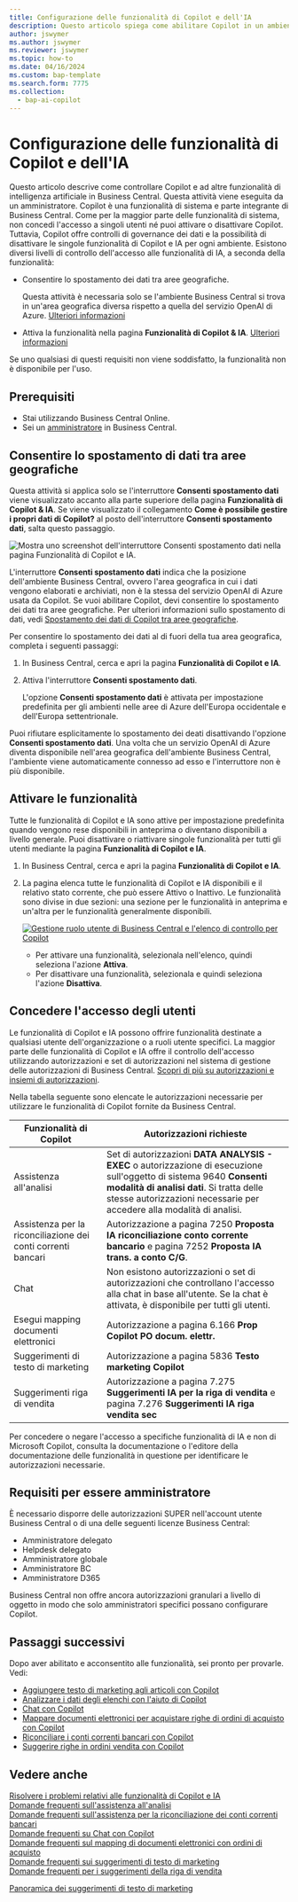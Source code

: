 ```yaml
---
title: Configurazione delle funzionalità di Copilot e dell'IA
description: Questo articolo spiega come abilitare Copilot in un ambiente.
author: jswymer
ms.author: jswymer
ms.reviewer: jswymer
ms.topic: how-to
ms.date: 04/16/2024
ms.custom: bap-template
ms.search.form: 7775
ms.collection:
  - bap-ai-copilot
---
```


# <a name="configure-copilot-and-ai-capabilities"></a>Configurazione delle funzionalità di Copilot e dell'IA

<!--[!INCLUDE[ai-preview](includes/ai-preview.md)]-->

<!--This article explains how you can control the ability to create AI-powered item marketing text with Copilot for your organization. This task is done by an admin. There are two requirements that you must fulfill to make the feature available to users:-->

Questo articolo descrive come controllare Copilot e ad altre funzionalità di intelligenza artificiale in Business Central. Questa attività viene eseguita da un amministratore. Copilot è una funzionalità di sistema e parte integrante di Business Central. Come per la maggior parte delle funzionalità di sistema, non concedi l'accesso a singoli utenti né puoi attivare o disattivare Copilot. Tuttavia, Copilot offre controlli di governance dei dati e la possibilità di disattivare le singole funzionalità di Copilot e IA per ogni ambiente. Esistono diversi livelli di controllo dell'accesso alle funzionalità di IA, a seconda della funzionalità:

- Consentire lo spostamento dei dati tra aree geografiche.

  Questa attività è necessaria solo se l'ambiente Business Central si trova in un'area geografica diversa rispetto a quella del servizio OpenAI di Azure. [Ulteriori informazioni](#allow-data-movement-across-geographies)

- Attiva la funzionalità nella pagina **Funzionalità di Copilot & IA**. [Ulteriori informazioni](#activate-features)

<!-- For 2024 there are no AI features governed by **Feature Management**, so this section is not shown
- Enable the specific feature if it's governed by **Feature Management**.

  Check whether  of 2024 release wave 1, chat with Copilot, marketing text suggestions, and bank account reconciliation assist features are included under **Feature Management**. [Learn more](#enable-feature-in-feature-management)
<!-- 
- Enable the specific feature, if it's still governed by **Feature Management**.

  In 2023 release wave 2, both the marketing text suggestions and bank account reconciliation assist features are included under **Feature Management**. [Learn more](#enable-feature-in-feature-management)-->

Se uno qualsiasi di questi requisiti non viene soddisfatto, la funzionalità non è disponibile per l'uso.

## <a name="prerequisites"></a>Prerequisiti

- Stai utilizzando Business Central Online.
- Sei un [amministratore](#requirements-for-being-an-administrator) in Business Central.

## <a name="allow-data-movement-across-geographies"></a>Consentire lo spostamento di dati tra aree geografiche

Questa attività si applica solo se l'interruttore **Consenti spostamento dati** viene visualizzato accanto alla parte superiore della pagina **Funzionalità di Copilot & IA**. Se viene visualizzato il collegamento **Come è possibile gestire i propri dati di Copilot?** al posto dell'interruttore **Consenti spostamento dati**, salta questo passaggio.

![Mostra uno screenshot dell'interruttore Consenti spostamento dati nella pagina Funzionalità di Copilot e IA.](media/allow-data-movement-v2.png)

L'interruttore **Consenti spostamento dati** indica che la posizione dell'ambiente Business Central, ovvero l'area geografica in cui i dati vengono elaborati e archiviati, non è la stessa del servizio OpenAI di Azure usata da Copilot. Se vuoi abilitare Copilot, devi consentire lo spostamento dei dati tra aree geografiche. Per ulteriori informazioni sullo spostamento di dati, vedi [Spostamento dei dati di Copilot tra aree geografiche](ai-copilot-data-movement.md). 

Per consentire lo spostamento dei dati al di fuori della tua area geografica, completa i seguenti passaggi:

1. In Business Central, cerca e apri la pagina **Funzionalità di Copilot e IA**.
1. Attiva l'interruttore **Consenti spostamento dati**.

   L'opzione **Consenti spostamento dati** è attivata per impostazione predefinita per gli ambienti nelle aree di Azure dell'Europa occidentale e dell'Europa settentrionale.

Puoi rifiutare esplicitamente lo spostamento dei deati disattivando l'opzione **Consenti spostamento dati**. Una volta che un servizio OpenAI di Azure diventa disponibile nell'area geografica dell'ambiente Business Central, l'ambiente viene automaticamente connesso ad esso e l'interruttore non è più disponibile.

<!-- Don't review
| Australia, United Kingdom, United States | Within the respective geographical region |
| Europe, France, Germany, Norway, Switzerland  | Sweden or Switzerland |
| Asia Pacific, Brazil, Canada, India, Japan, Singapore, South Africa, South Korea, United Arab Emirates  | United States |-->



<!--Note

If your environment is hosted in North America, Copilot will use an Azure OpenAI endpoint in North America to process your data.
If your environment is hosted in Europe, Copilot will use an Azure OpenAI endpoint in Europe to process your data.
If your environment is hosted anywhere else, Copilot will use an Azure OpenAI endpoint outside of the region in which the environment is hosted.
To opt in 

Copilot and other AI capabilities use Azure OpenAI Service.  and are provided by default to only those customers with environments that have United States as their geography for data processing and storage. While the Azure OpenAI Service is available in multiple geographies including Australia, Canada, United States, France, Japan and UK, Copilot does not follow the same regional rollout schedule.

Meanwhile, customers with environments outside the United States can use Copilot AI features by opting in to share relevant data with the Azure OpenAI Service in United States or Switzerland.

The information in the following table outlines the Azure OpenAI service that's used by the Copilot services based on the geography of their Dynamics 365 environment when they opt-in to share data.-->

## <a name="activate-features"></a>Attivare le funzionalità

Tutte le funzionalità di Copilot e IA sono attive per impostazione predefinita quando vengono rese disponibili in anteprima o diventano disponibili a livello generale. Puoi disattivare o riattivare singole funzionalità per tutti gli utenti mediante la pagina **Funzionalità di Copilot e IA**.

1. In Business Central, cerca e apri la pagina **Funzionalità di Copilot e IA**.

1. La pagina elenca tutte le funzionalità di Copilot e IA disponibili e il relativo stato corrente, che può essere Attivo o Inattivo. Le funzionalità sono divise in due sezioni: una sezione per le funzionalità in anteprima e un'altra per le funzionalità generalmente disponibili. 

   [![Gestione ruolo utente di Business Central e l'elenco di controllo per Copilot](media/copilot-and-ai-capabilties-page.svg)](media/copilot-and-ai-capabilties-page.svg#lightbox)

   - Per attivare una funzionalità, selezionala nell'elenco, quindi seleziona l'azione **Attiva**.
   - Per disattivare una funzionalità, selezionala e quindi seleziona l'azione **Disattiva**. 

<!-- don't review 

<!-- For 2024 there are no AI features governed by **Feature Management**, so this section is not shown
## <a name="enable-feature-in-feature-management"></a>Enable feature in Feature Management

When individual Copilot capabilities are released in Business Central minor updates, these capabilities are optional until the next major update. **Feature Management** is used to turn on or off features that are in preview, like bank reconciliation, and some features that are generally available, like marketing text suggestions. [Learn more about feature management](/dynamics365/business-central/dev-itpro/administration/feature-management).

1. In Business Central, search for and open the **Feature Management** page.
2. To enable a feature, set the **Enabled for** column to **All users**. To disable a feature, set the **Enabled for** column to **None**. Use the following table to help you determine the switch that applies to the Copilot and AI capability you want to enable:

   - **Feature Preview: Bank account reconciliation with Copilot** enables the bank account reconciliation assist feature.
   - **Feature Preview: Chat with Copilot** enables the chat with Copilot feature.
   - **Feature preview: Create AI-powered product descriptions with Copilot** enables the marketing text suggestions feature.

   For more information about feature management in general, go to [Feature Management](/dynamics365/business-central/dev-itpro/administration/feature-management).-->

## <a name="granting-user-access"></a>Concedere l'accesso degli utenti

Le funzionalità di Copilot e IA possono offrire funzionalità destinate a qualsiasi utente dell'organizzazione o a ruoli utente specifici. La maggior parte delle funzionalità di Copilot e IA offre il controllo dell'accesso utilizzando autorizzazioni e set di autorizzazioni nel sistema di gestione delle autorizzazioni di Business Central. [Scopri di più su autorizzazioni e insiemi di autorizzazioni](ui-define-granular-permissions.md).

Nella tabella seguente sono elencate le autorizzazioni necessarie per utilizzare le funzionalità di Copilot fornite da Business Central.

|Funzionalità di Copilot|Autorizzazioni richieste|
|-|-|
|Assistenza all'analisi|Set di autorizzazioni **DATA ANALYSIS - EXEC** o autorizzazione di esecuzione sull'oggetto di sistema 9640 **Consenti modalità di analisi dati**. Si tratta delle stesse autorizzazioni necessarie per accedere alla modalità di analisi.|
|Assistenza per la riconciliazione dei conti correnti bancari|Autorizzazione a pagina 7250 **Proposta IA riconciliazione conto corrente bancario** e pagina 7252 **Proposta IA trans. a conto C/G**.|
|Chat |Non esistono autorizzazioni o set di autorizzazioni che controllano l'accesso alla chat in base all'utente. Se la chat è attivata, è disponibile per tutti gli utenti.|
|Esegui mapping documenti elettronici |Autorizzazione a pagina 6.166 **Prop Copilot PO docum. elettr.**|
|Suggerimenti di testo di marketing |Autorizzazione a pagina 5836 **Testo marketing Copilot**|
|Suggerimenti riga di vendita |Autorizzazione a pagina 7.275 **Suggerimenti IA per la riga di vendita** e pagina 7.276 **Suggerimenti IA riga vendita sec**|

Per concedere o negare l'accesso a specifiche funzionalità di IA e non di Microsoft Copilot, consulta la documentazione o l'editore della documentazione delle funzionalità in questione per identificare le autorizzazioni necessarie.

## <a name="requirements-for-being-an-administrator"></a>Requisiti per essere amministratore

È necessario disporre delle autorizzazioni SUPER nell'account utente Business Central o di una delle seguenti licenze Business Central:

- Amministratore delegato
- Helpdesk delegato
- Amministratore globale
- Amministratore BC
- Amministratore D365

Business Central non offre ancora autorizzazioni granulari a livello di oggetto in modo che solo amministratori specifici possano configurare Copilot.

## <a name="next-steps"></a>Passaggi successivi

Dopo aver abilitato e acconsentito alle funzionalità, sei pronto per provarle. Vedi:

- [Aggiungere testo di marketing agli articoli con Copilot](item-marketing-text.md)
- [Analizzare i dati degli elenchi con l'aiuto di Copilot](analysis-assist.md)  
- [Chat con Copilot](chat-with-copilot.md)
- [Mappare documenti elettronici per acquistare righe di ordini di acquisto con Copilot](map-edocuments-with-copilot.md)
- [Riconciliare i conti correnti bancari con Copilot](bank-reconciliation-with-copilot.md)
- [Suggerire righe in ordini vendita con Copilot](sales-suggest-sales-lines-with-copilot.md)  

## <a name="see-also"></a>Vedere anche

[Risolvere i problemi relativi alle funzionalità di Copilot e IA](ai-copilot-troubleshooting.md)  
[Domande frequenti sull'assistenza all'analisi](faqs-analysis-assist.md)  
[Domande frequenti sull'assistenza per la riconciliazione dei conti correnti bancari](faqs-bank-reconciliation.md)  
[Domande frequenti su Chat con Copilot](faqs-chat-with-copilot.md)  
[Domande frequenti sul mapping di documenti elettronici con ordini di acquisto](faqs-map-edocuments.md)  
[Domande frequenti sui suggerimenti di testo di marketing](faqs-marketing-text.md)  
[Domande frequenti per i suggerimenti della riga di vendita](faq-sales-suggest-sales-lines-with-copilot.md)  

[Panoramica dei suggerimenti di testo di marketing](ai-overview.md)  

